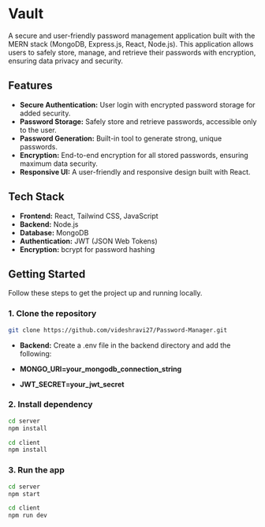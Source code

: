 # Vault

A secure and user-friendly password management application built with the MERN stack (MongoDB, Express.js, React, Node.js). This application allows users to safely store, manage, and retrieve their passwords with encryption, ensuring data privacy and security.

## Features

- **Secure Authentication:** User login with encrypted password storage for added security.
- **Password Storage:** Safely store and retrieve passwords, accessible only to the user.
- **Password Generation:** Built-in tool to generate strong, unique passwords.
- **Encryption:** End-to-end encryption for all stored passwords, ensuring maximum data security.
- **Responsive UI:** A user-friendly and responsive design built with React.

## Tech Stack

- **Frontend:** React, Tailwind CSS, JavaScript
- **Backend:** Node.js 
- **Database:** MongoDB
- **Authentication:** JWT (JSON Web Tokens)
- **Encryption:** bcrypt for password hashing

## Getting Started

Follow these steps to get the project up and running locally.

### 1. Clone the repository

```bash
git clone https://github.com/videshravi27/Password-Manager.git
```

- **Backend:**
Create a .env file in the backend directory and add the following:

- **MONGO_URI=your_mongodb_connection_string**
- **JWT_SECRET=your_jwt_secret**

### 2. Install dependency

```bash
cd server
npm install

cd client
npm install
```

### 3. Run the app

```bash
cd server
npm start

cd client
npm run dev
```
